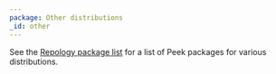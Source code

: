 ```yaml
---
package: Other distributions
_id: other
---
```

See the [Repology package list](https://repology.org/metapackage/peek/packages)
for a list of Peek packages for various distributions.
